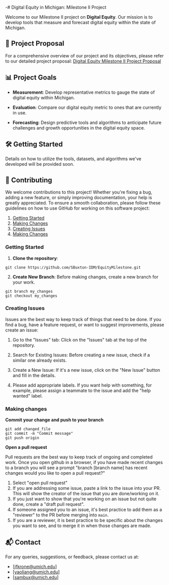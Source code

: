 -# Digital Equity in Michigan: Milestone II Project

Welcome to our Milestone II project on **Digital Equity**. Our mission is to develop tools that measure and forecast digital equity within the state of Michigan.

## 📌 Project Proposal

For a comprehensive overview of our project and its objectives, please refer to our detailed project proposal:
[Digital Equity Milestone II Project Proposal](https://docs.google.com/document/d/1NaA2LsSoFC24Qi49l0ElnDXBqDrJ5bDUnSrGhjwEHI0/edit)

## 📊 Project Goals

- **Measurement**: Develop representative metrics to gauge the state of digital equity within Michigan.
  
- **Evaluation**: Compare our digital equity metric to  ones that are currently in use.
  
- **Forecasting**: Design predictive tools and algorithms to anticipate future challenges and growth opportunities in the digital equity space.

## 🛠️ Getting Started

Details on how to utilize the tools, datasets, and algorithms we've developed will be provided soon.

## 🤝 Contributing

We welcome contributions to this project! Whether you're fixing a bug, adding a new feature, or simply improving documentation, your help is greatly appreciated. To ensure a smooth collaboration, please follow these guidelines on how to use GitHub for working on this software project:

1. [Getting Started](#getting-started)
2. [Making Changes](#making-changes)
3. [Creating Issues](#creating-issues)
5. [Making Changes](#best-practices)

### Getting Started

1. **Clone the repository**:
```
git clone https://github.com/SBuxton-IDM/EquityMilestone.git
```
2. **Create New Branch**:  Before making changes, create a new branch for your work.
```
git branch my_changes
git checkout my_changes
```

### Creating Issues
Issues are the best way to keep track of things that need to be done. If you find a bug, have a feature request, or want to suggest improvements, please create an issue:

1. Go to the "Issues" tab: Click on the "Issues" tab at the top of the repository.

2. Search for Existing Issues: Before creating a new issue, check if a similar one already exists.

3. Create a New Issue: If it's a new issue, click on the "New Issue" button and fill in the details.

4. Please add appropriate labels. If you want help with something, for example, please assign a teammate to the issue and add the "help wanted" label.

### Making changes
**Commit your change and push to your branch**
```
git add changed_file
git commit -m "Commit message"
git push origin
```
**Open a pull request**

Pull requests are the best way to keep track of ongoing and completed work. Once you open github in a browser, if you have made recent changes to a branch you will see a prompt "branch [branch name] has recent changes would you like to open a pull request?"

1. Select "open pull request"
2. If you are addressing some issue, paste a link to the issue into your PR. This will show the creator of the issue that you are done/working on it.
3. If you just want to show that you're working on an issue but not quite done, create a "draft pull request".
4. If someone assigned you to an issue, it's best practice to add them as a "reviewer" to the PR before merging into `main`.
5. If you are a reviewer, it is best practice to be specific about the changes you want to see, and to merge it in when those changes are made.

## 📬 Contact

For any queries, suggestions, or feedback, please contact us at:
- [jfkrone@umich.edu]
- [yaoliang@umich.edu]
- [sambux@umich.edu]
